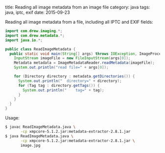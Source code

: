 title: Reading all image metadata from an image file
category: java
tags: java, iptc, exif
date: 2015-09-23

Reading all image metadata from a file, including all IPTC and EXIF
fields:

```java
import com.drew.imaging.*;
import com.drew.metadata.*;
import java.io.*;

public class ReadImageMetadata {
  public static void main(String[] args) throws IOException, ImageProcessingException {
    InputStream imageFile = new FileInputStream(args[0]);
    Metadata metadata = ImageMetadataReader.readMetadata(imageFile);
    System.out.println("read file=" + args[0]);

    for (Directory directory : metadata.getDirectories()) {
      System.out.println("  directory=" + directory);
      for (Tag tag : directory.getTags()) {
        System.out.println("    tag=" + tag);
      }
    }
  }
}
```

Usage:

```bash
$ javac ReadImageMetadata.java \
       -cp xmpcore-5.1.2.jar:metadata-extractor-2.8.1.jar
$ java ReadImageMetadata.java \
       -cp xmpcore-5.1.2.jar:metadata-extractor-2.8.1.jar \
       image.jpg
```
